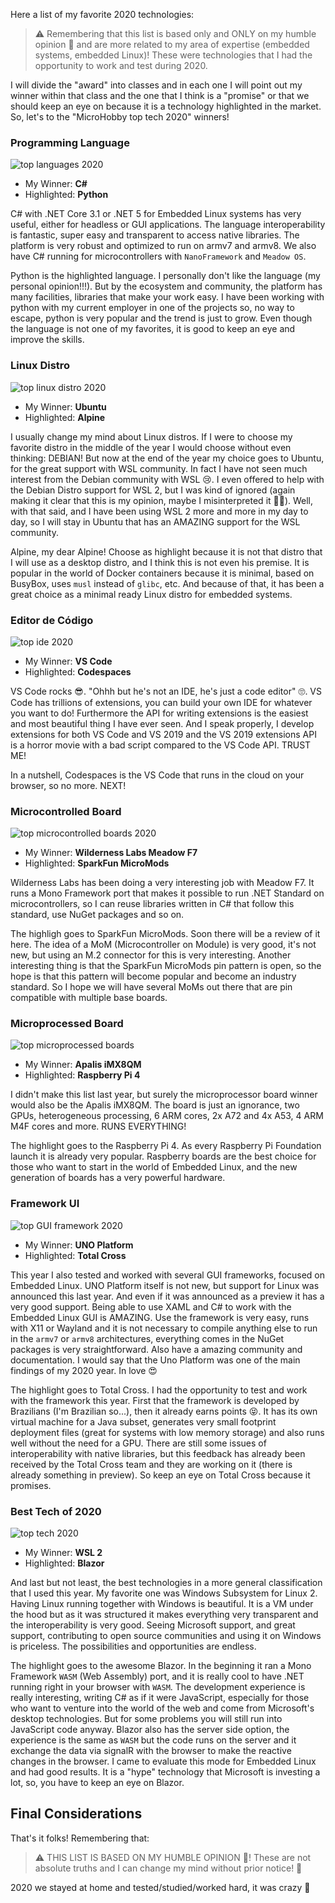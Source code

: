 ﻿Here a list of my favorite 2020 technologies:

> ⚠️ Remembering that this list is based only and ONLY on my humble opinion 💩 and are more related to my area of expertise (embedded systems, embedded Linux)! These were technologies that I had the opportunity to work and test during 2020.

I will divide the "award" into classes and in each one I will point out my winner within that class and the one that I think is a "promise" or that we should keep an eye on because it is a technology highlighted in the market. So, let's to the "MicroHobby top tech 2020" winners!

### Programming Language

![top languages 2020](https://github.com/microhobby/blog/blob/master/img/retro-lang.png?raw=true)

- My Winner: **C#**
- Highlighted: **Python**

C# with .NET Core 3.1 or .NET 5 for Embedded Linux systems has very useful, either for headless or GUI applications. The language interoperability is fantastic, super easy and transparent to access native libraries. The platform is very robust and optimized to run on armv7 and armv8. We also have C# running for microcontrollers with `NanoFramework` and `Meadow OS`.

Python is the highlighted language. I personally don't like the language (my personal opinion!!!). But by the ecosystem and community, the platform has many facilities, libraries that make your work easy. I have been working with python with my current employer in one of the projects so, no way to escape, python is very popular and the trend is just to grow. Even though the language is not one of my favorites, it is good to keep an eye and improve the skills.

### Linux Distro

![top linux distro 2020](https://github.com/microhobby/blog/blob/master/img/retro-distro.png?raw=true)

- My Winner: **Ubuntu**
- Highlighted: **Alpine**

I usually change my mind about Linux distros. If I were to choose my favorite distro in the middle of the year I would choose without even thinking: DEBIAN! But now at the end of the year my choice goes to Ubuntu, for the great support with WSL community. In fact I have not seen much interest from the Debian community with WSL 😢. I even offered to help with the Debian Distro support for WSL 2, but I was kind of ignored (again making it clear that this is my opinion, maybe I misinterpreted it 🤷‍♂️). Well, with that said, and I have been using WSL 2 more and more in my day to day, so I will stay in Ubuntu that has an AMAZING support for the WSL community.

Alpine, my dear Alpine! Choose as highlight because it is not that distro that I will use as a desktop distro, and I think this is not even his premise. It is popular in the world of Docker containers because it is minimal, based on BusyBox, uses `musl` instead of `glibc`, etc. And because of that, it has been a great choice as a minimal ready Linux distro for embedded systems.

### Editor de Código

![top ide 2020](https://github.com/microhobby/blog/blob/master/img/retro-ide.png?raw=true)

- My Winner: **VS Code**
- Highlighted: **Codespaces**

VS Code rocks 😎. "Ohhh but he's not an IDE, he's just a code editor" 🙄. VS Code has trillions of extensions, you can build your own IDE for whatever you want to do! Furthermore the API for writing extensions is the easiest and most beautiful thing I have ever seen. And I speak properly, I develop extensions for both VS Code and VS 2019 and the VS 2019 extensions API is a horror movie with a bad script compared to the VS Code API. TRUST ME!

In a nutshell, Codespaces is the VS Code that runs in the cloud on your browser, so no more. NEXT!

### Microcontrolled Board

![top microcontrolled boards 2020](https://github.com/microhobby/blog/blob/master/img/retro-microcontrolled.png?raw=true)

- My Winner: **Wilderness Labs Meadow F7**
- Highlighted: **SparkFun MicroMods**

Wilderness Labs has been doing a very interesting job with Meadow F7. It runs a Mono Framework port that makes it possible to run .NET Standard on microcontrollers, so I can reuse libraries written in C# that follow this standard, use NuGet packages and so on.

The highligh goes to SparkFun MicroMods. Soon there will be a review of it here. The idea of a MoM (Microcontroller on Module) is very good, it's not new, but using an M.2 connector for this is very interesting. Another interesting thing is that the SparkFun MicroMods pin pattern is open, so the hope is that this pattern will become popular and become an industry standard. So I hope we will have several MoMs out there that are pin compatible with multiple base boards.

### Microprocessed Board

![top microprocessed boards](https://github.com/microhobby/blog/blob/master/img/retro-microprocessed.png?raw=true)

- My Winner: **Apalis iMX8QM**
- Highlighted: **Raspberry Pi 4**

I didn't make this list last year, but surely the microprocessor board winner would also be the Apalis iMX8QM. The board is just an ignorance, two GPUs, heterogeneous processing, 6 ARM cores, 2x A72 and 4x A53, 4 ARM M4F cores and more. RUNS EVERYTHING!

The highlight goes to the Raspberry Pi 4. As every Raspberry Pi Foundation launch it is already very popular. Raspberry boards are the best choice for those who want to start in the world of Embedded Linux, and the new generation of boards has a very powerful hardware.

### Framework UI

![top GUI framework 2020](https://github.com/microhobby/blog/blob/master/img/retro-gui.png?raw=true)

- My Winner: **UNO Platform**
- Highlighted: **Total Cross**

This year I also tested and worked with several GUI frameworks, focused on Embedded Linux. UNO Platform itself is not new, but support for Linux was announced this last year. And even if it was announced as a preview it has a very good support. Being able to use XAML and C# to work with the Embedded Linux GUI is AMAZING. Use the framework is very easy, runs with X11 or Wayland and it is not necessary to compile anything else to run in the `armv7` or `armv8` architectures, everything comes in the NuGet packages is very straightforward.  Also have a amazing community and documentation. I would say that the Uno Platform was one of the main findings of my 2020 year. In love 😍

The highlight goes to Total Cross. I had the opportunity to test and work with the framework this year. First that the framework is developed by Brazilians (I'm Brazilian so...), then it already earns points 😝. It has its own virtual machine for a Java subset, generates very small footprint deployment files (great for systems with low memory storage) and also runs well without the need for a GPU. There are still some issues of interoperability with native libraries, but this feedback has already been received by the Total Cross team and they are working on it (there is already something in preview). So keep an eye on Total Cross because it promises.

### Best Tech of 2020

![top tech 2020](https://github.com/microhobby/blog/blob/master/img/retro-toptech.png?raw=true)

- My Winner: **WSL 2**
- Highlighted: **Blazor**

And last but not least, the best technologies in a more general classification that I used this year. My favorite one was Windows Subsystem for Linux 2. Having Linux running together with Windows is beautiful. It is a VM under the hood but as it was structured it makes everything very transparent and the interoperability is very good. Seeing Microsoft support, and great support, contributing to open source communities and using it on Windows is priceless. The possibilities and opportunities are endless.

The highlight goes to the awesome Blazor. In the beginning it ran a Mono Framework `WASM` (Web Assembly) port, and it is really cool to have .NET running right in your browser with `WASM`. The development experience is really interesting, writing C# as if it were JavaScript, especially for those who want to venture into the world of the web and come from Microsoft's desktop technologies. But for some problems you will still run into JavaScript code anyway. Blazor also has the server side option, the experience is the same as `WASM` but the code runs on the server and it exchange the data via signalR with the browser to make the reactive changes in the browser. I came to evaluate this mode for Embedded Linux and had good results. It is a "hype" technology that Microsoft is investing a lot, so, you have to keep an eye on Blazor.

## Final Considerations

That's it folks! Remembering that:

> ⚠️ THIS LIST IS BASED ON MY HUMBLE OPINION 💩! These are not absolute truths and I can change my mind without prior notice! 🤣

2020 we stayed at home and tested/studied/worked hard, it was crazy 🤪

